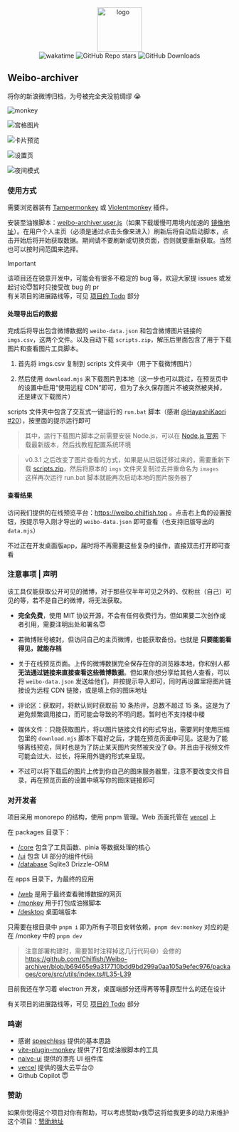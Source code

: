 <div align="center">
  <img
    alt="logo"
    width="100"
    src="https://p.chilfish.top/weibo/icon.webp"
  />

  <div>
    <img src="https://wakatime.com/badge/user/0842a71f-c026-4b09-8aa0-f8398b4c3423/project/3416f224-f0dc-4b08-805c-af30dbd396b2.svg" alt="wakatime">
    <img alt="GitHub Repo stars" src="https://img.shields.io/github/stars/chilfish/weibo-archiver">
    <img alt="GitHub Downloads" src="https://img.shields.io/github/downloads/chilfish/weibo-archiver/total">
  </div>
</div>

## Weibo-archiver

将你的新浪微博归档，为号被完全夹没前绸缪 😭

![monkey](https://p.chilfish.top/weibo/cover.webp)

![宫格图片](https://p.chilfish.top/weibo/gallery.png)

![卡片预览](https://p.chilfish.top/weibo/repost.png)

![设置页](https://p.chilfish.top/weibo/settings.webp)

![夜间模式](https://p.chilfish.top/weibo/darkmode.png)

### 使用方式

需要浏览器装有 [Tampermonkey](https://tampermonkey.net/) 或 [Violentmonkey](https://violentmonkey.github.io/) 插件。

安装至油猴脚本：[weibo-archiver.user.js][releases]（如果下载缓慢可用境内加速的 [镜像地址]）。在用户个人主页（必须是通过点击头像来进入）刷新后将自动启动脚本，点击开始后将开始获取数据。期间请不要刷新或切换页面，否则就要重新获取。当然也可以按时间范围来选择。

> [!IMPORTANT]
> 该项目还在锐意开发中，可能会有很多不稳定的 bug 等，欢迎大家提 issues 或发起讨论😇暂时只接受改 bug 的 pr <br/>
> 有关项目的进展路线等，可见 [项目的 Todo] 部分

#### 处理导出后的数据

完成后将导出包含微博数据的 `weibo-data.json` 和包含微博图片链接的 `imgs.csv`，这两个文件。以及自动下载 `scripts.zip`，解压后里面包含了用于下载图片和查看图片工具脚本。

1. 首先将 imgs.csv 复制到 scripts 文件夹中（用于下载微博图片）

2. 然后使用 `download.mjs` 来下载图片到本地（这一步也可以跳过，在预览页中的设置中启用“使用远程 CDN”即可，但为了永久保存图片不被突然被夹掉，还是建议下载图片）

scripts 文件夹中包含了交互式一键运行的 `run.bat` 脚本（感谢 [@HayashiKaori] [#20]），按里面的提示运行即可

> 其中，运行下载图片脚本之前需要安装 Node.js，可以在 [Node.js 官网] 下载最新版本，然后找教程配置系统环境

> v0.3.1 之后改变了图片查看的方式，如果是从旧版迁移过来的，需要重新下载 [scripts.zip]，然后将原本的 `imgs` 文件夹复制过去并重命名为 `images` <br/>
> 这样再次运行 run.bat 脚本就能再次启动本地的图片服务器了

#### 查看结果

访问我们提供的在线预览平台：https://weibo.chilfish.top 。点击右上角的设置按钮，按提示导入刚才导出的 `weibo-data.json` 即可查看（也支持旧版导出的 `data.mjs`）

不过正在开发桌面版app，届时将不再需要这些复杂的操作，直接双击打开即可查看

### 注意事项 | 声明

该工具仅能获取公开可见的微博，对于那些仅半年可见之外的、仅粉丝（自己）可见的等，若不是自己的微博，将无法获取。

- **完全免费**，使用 MIT 协议开源，不会有任何收费行为。但如果要二次创作或者引用，需要注明出处和署名😇

- 若微博账号被封，但访问自己的主页微博，也能获取备份。也就是 **只要能能看得见，就能存档**

- 关于在线预览页面。上传的微博数据完全保存在你的浏览器本地，你和别人都 **无法通过链接来直接查看这些微博数据**。但如果你想分享给其他人查看，可以将 `weibo-data.json` 发送给他们，并按提示导入即可，同时再设置里将图片链接设为远程 CDN 链接，或是填上你的图床地址

- 评论区：获取时，将默认同时获取前 10 条热评，总数不超过 15 条。这是为了避免频繁调用接口，而可能会导致的不明问题。暂时也不支持楼中楼

- 媒体文件：只能获取图片，将以图片链接文件的形式导出，需要同时使用压缩包里的 `download.mjs` 脚本下载好之后，才能在预览页面中可见。这是为了能够离线预览，同时也是为了防止某天图片突然被夹没了😅。并且由于视频文件可能会过大、过长，将采用外链的形式来呈现。

- 不过可以将下载后的图片上传到你自己的图床服务器里，注意不要改变文件目录，再在预览页面的设置中填写你的图床链接即可

### 对开发者

项目采用 monorepo 的结构，使用 pnpm 管理。Web 页面托管在 [vercel] 上

在 packages 目录下：

- [/core](packages/core/) 包含了工具函数、pinia 等数据处理的核心
- [/ui](packages/ui/) 包含 UI 部分的组件代码
- [/database](packages/database/) Sqlite3 Drizzle-ORM

在 apps 目录下，为最终的应用

- [/web](apps/web/) 是用于最终查看微博数据的网页
- [/monkey](apps/monkey/) 用于打包成油猴脚本
- [/desktop](apps/desktop/) 桌面端版本

只需要在根目录中 `pnpm i` 即为所有子项目安转依赖，`pnpm dev:monkey` 对应的是在 /monkey 中的 `pnpm dev`

> 注意部署构建时，需要暂时注释掉这几行代码😅）会修的 https://github.com/Chilfish/Weibo-archiver/blob/b69465e9a317710bdd9bd299a0aa105a9efec976/packages/core/src/utils/index.ts#L35-L39

目前我还在学习着 electron 开发，桌面端部分还得再等等🥺原型什么的还在设计

有关项目的进展路线等，可见 [项目的 Todo] 部分

### 鸣谢

- 感谢 [speechless] 提供的基本思路
- [vite-plugin-monkey] 提供了打包成油猴脚本的工具
- [naive-ui] 提供的漂亮 UI 组件库
- [vercel] 提供的强大云平台😚
- Github Copilot 😇

### 赞助

如果你觉得这个项目对你有帮助，可以考虑赞助v我😇这将给我更多的动力来维护这个项目：[赞助地址]

[releases]: https://raw.githubusercontent.com/Chilfish/Weibo-archiver/monkey/weibo-archiver.user.js
[scripts.zip]: https://github.com/Chilfish/Weibo-archiver/raw/monkey/scripts.zip
[speechless]: https://github.com/meterscao/Speechless
[naive-ui]: https://www.naiveui.com/zh-CN/os-theme
[#1]: https://github.com/Chilfish/Weibo-archiver/issues/1
[#5]: https://github.com/Chilfish/Weibo-archiver/issues/5
[#20]: https://github.com/Chilfish/Weibo-archiver/discussions/20
[@HayashiKaori]: https://github.com/HayashiKaori
[Node.js 官网]: https://nodejs.org/en/download
[vite-plugin-monkey]: https://github.com/lisonge/vite-plugin-monkey
[镜像地址]: https://p.chilfish.top/weibo-archiver.user.js
[项目的 Todo]: https://github.com/Chilfish/Weibo-archiver/issues/7
[赞助地址]: https://chilfish.top/sponsors
[vercel]: https://vercel.com
